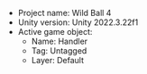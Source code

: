<!-- UNITY CODE ASSIST INSTRUCTIONS START -->
- Project name: Wild Ball 4
- Unity version: Unity 2022.3.22f1
- Active game object:
  - Name: Handler
  - Tag: Untagged
  - Layer: Default
<!-- UNITY CODE ASSIST INSTRUCTIONS END -->